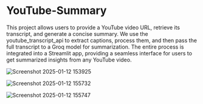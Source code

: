 ﻿# YouTube-Summary
This project allows users to provide a YouTube video URL, retrieve its transcript, and generate a concise summary. We use the youtube_transcript_api to extract captions, process them, and then pass the full transcript to a Groq model for summarization. The entire process is integrated into a Streamlit app, providing a seamless interface for users to get summarized insights from any YouTube video.




![Screenshot 2025-01-12 153925](https://github.com/user-attachments/assets/e26231fe-0611-47fb-ad67-eb2fe37f9d9f)



![Screenshot 2025-01-12 155732](https://github.com/user-attachments/assets/223d1fb3-e5de-4574-87e4-0c9f26c709cd)



![Screenshot 2025-01-12 155747](https://github.com/user-attachments/assets/c7d4eb67-6463-4424-b234-d8b05fefd8b8)
